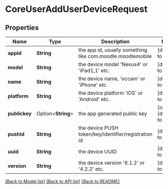 # CoreUserAddUserDeviceRequest

## Properties

Name | Type | Description | Notes
------------ | ------------- | ------------- | -------------
**appid** | **String** | the app id, usually something like com.moodle.moodlemobile | [default to null]
**model** | **String** | the device model 'Nexus4' or 'iPad1,1' etc. | [default to null]
**name** | **String** | the device name, 'occam' or 'iPhone' etc. | [default to null]
**platform** | **String** | the device platform 'iOS' or 'Android' etc. | [default to null]
**publickey** | Option<**String**> | the app generated public key | [optional][default to null]
**pushid** | **String** | the device PUSH token/key/identifier/registration id | [default to null]
**uuid** | **String** | the device UUID | [default to null]
**version** | **String** | the device version '6.1.2' or '4.2.2' etc. | [default to null]

[[Back to Model list]](../README.md#documentation-for-models) [[Back to API list]](../README.md#documentation-for-api-endpoints) [[Back to README]](../README.md)


